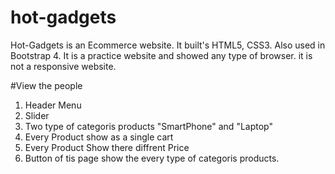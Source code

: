 # hot-gadgets
Hot-Gadgets is an Ecommerce website. It built's HTML5, CSS3. Also used in Bootstrap 4. It is a practice website and showed any type of browser. it is not a responsive website.

#View the people
1. Header Menu
2. Slider
3. Two type of categoris products "SmartPhone" and "Laptop"
4. Every Product show as a single cart
5. Every Product Show there diffrent Price
6. Button of tis page show the every type of categoris products.
